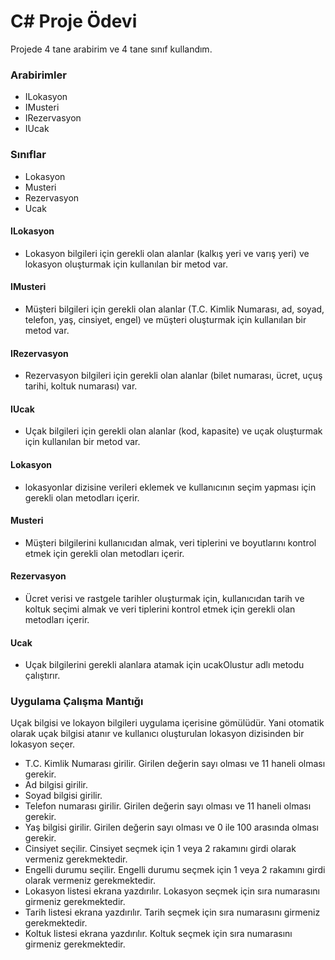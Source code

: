# C# Proje Ödevi

Projede 4 tane arabirim ve 4 tane sınıf kullandım.

### Arabirimler
* ILokasyon
* IMusteri
* IRezervasyon
* IUcak

### Sınıflar
* Lokasyon
* Musteri
* Rezervasyon
* Ucak

#### ILokasyon
* Lokasyon bilgileri için gerekli olan alanlar (kalkış yeri ve varış yeri) ve lokasyon oluşturmak için kullanılan bir metod var.

#### IMusteri
* Müşteri bilgileri için gerekli olan alanlar (T.C. Kimlik Numarası, ad, soyad, telefon, yaş, cinsiyet, engel) ve müşteri oluşturmak için kullanılan bir metod var.

#### IRezervasyon
* Rezervasyon bilgileri için gerekli olan alanlar (bilet numarası, ücret, uçuş tarihi, koltuk numarası) var.

#### IUcak
* Uçak bilgileri için gerekli olan alanlar (kod, kapasite) ve uçak oluşturmak için kullanılan bir metod var.

#### Lokasyon
* lokasyonlar dizisine verileri eklemek ve kullanıcının seçim yapması için gerekli olan metodları içerir.

#### Musteri
* Müşteri bilgilerini kullanıcıdan almak, veri tiplerini ve boyutlarını kontrol etmek için gerekli olan metodları içerir.

#### Rezervasyon
* Ücret verisi ve rastgele tarihler oluşturmak için, kullanıcıdan tarih ve koltuk seçimi almak ve veri tiplerini kontrol etmek için gerekli olan metodları içerir.

#### Ucak
* Uçak bilgilerini gerekli alanlara atamak için ucakOlustur adlı metodu çalıştırır.

### Uygulama Çalışma Mantığı

Uçak bilgisi ve lokayon bilgileri uygulama içerisine gömülüdür. Yani otomatik olarak uçak bilgisi atanır ve kullanıcı oluşturulan lokasyon dizisinden bir lokasyon seçer.

* T.C. Kimlik Numarası girilir. Girilen değerin sayı olması ve 11 haneli olması gerekir.
* Ad bilgisi girilir.
* Soyad bilgisi girilir.
* Telefon numarası girilir. Girilen değerin sayı olması ve 11 haneli olması gerekir.
* Yaş bilgisi girilir. Girilen değerin sayı olması ve 0 ile 100 arasında olması gerekir.
* Cinsiyet seçilir. Cinsiyet seçmek için 1 veya 2 rakamını girdi olarak vermeniz gerekmektedir.
* Engelli durumu seçilir. Engelli durumu seçmek için 1 veya 2 rakamını girdi olarak vermeniz gerekmektedir.
* Lokasyon listesi ekrana yazdırılır. Lokasyon seçmek için sıra numarasını girmeniz gerekmektedir.
* Tarih listesi ekrana yazdırılır. Tarih seçmek için sıra numarasını girmeniz gerekmektedir.
* Koltuk listesi ekrana yazdırılır. Koltuk seçmek için sıra numarasını girmeniz gerekmektedir.